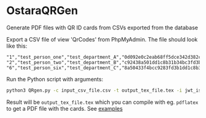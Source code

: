 # OstaraQRGen
Generate PDF files with QR ID cards from CSVs exported from the database

Export a CSV file of view 'QrCodes' from PhpMyAdmin. The file should look like this:

```csv
"1","test_person_one","test_department_A","0d092e0c2eab68ff5dce342d382c528e"
"2","test_person_two","test_department_B","c92438a501dd1c8b31b34bc3fd3b83f7"
"6","test_person_six","test_department_C","8a50433f4bcc9283fd3b1dd1c8b31b37"
```

Run the Python script with arguments:

```sh
python3 QRgen.py -c input_csv_file.csv -t output_tex_file.tex -i jwt_issuer_name -s jwt_server_secret
```

Result will be `output_tex_file.tex` which you can compile with eg. `pdflatex` to get a PDF file with the cards.
See [examples](examples)
